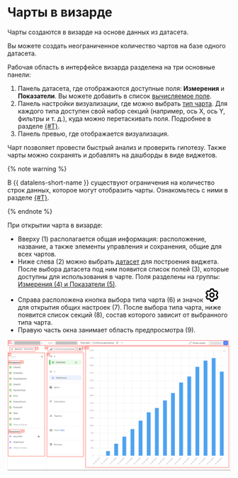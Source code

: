 # Чарты в визарде


Чарты создаются в визарде на основе данных из датасета.


Вы можете создать неограниченное количество чартов на базе одного датасета.

Рабочая область в интерфейсе визарда разделена на три основные панели:

1. Панель датасета, где отображаются доступные поля: **Измерения** и **Показатели**. Вы можете добавить в список [вычисляемое поле](../calculations/index.md).
1. Панель настройки визуализации, где можно выбрать [тип чарта](../../visualization-ref/index.md). Для каждого типа доступен свой набор секций (например, ось X, ось Y, фильтры и т. д.), куда можно перетаскивать поля. Подробнее в разделе [{#T}](settings.md).
1. Панель превью, где отображается визуализация.

Чарт позволяет провести быстрый анализ и проверить гипотезу. Также чарты можно сохранять и добавлять на дашборды в виде виджетов.

{% note warning %}

В {{ datalens-short-name }} существуют ограничения на количество строк данных, которое могут отобразить чарты. Ознакомьтесь с ними в разделе [{#T}](../limits.md).

{% endnote %}

При открытии чарта в визарде:

* Вверху (1) располагается общая информация: расположение, название, а также элементы управления и сохранения, общие для всех чартов.
* Ниже слева (2) можно выбрать [датасет](../dataset/index.md) для построения виджета. После выбора датасета под ним появится список полей (3), которые доступны для использования в чарте. Поля разделены на группы: [Измерения (4) и Показатели (5)](../dataset/data-model.md#field).
* Справа расположена кнопка выбора типа чарта (6) и значок ![image](../../../_assets/console-icons/gear.svg) для открытия общих настроек (7). После выбора типа чарта, ниже появится список секций (8), состав которого зависит от выбранного типа чарта.
* Правую часть окна занимает область предпросмотра (9).

![image](../../../_assets/datalens/concepts/widget.png)
